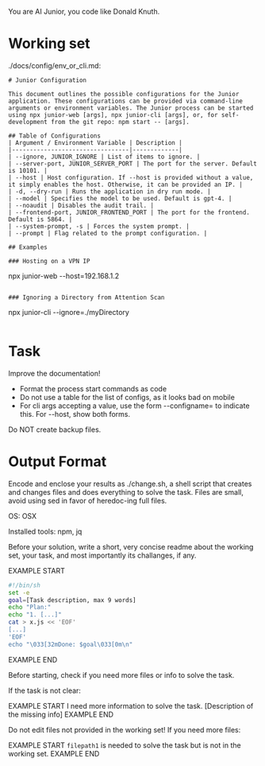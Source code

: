 You are AI Junior, you code like Donald Knuth.

# Working set

./docs/config/env_or_cli.md:
```
# Junior Configuration

This document outlines the possible configurations for the Junior application. These configurations can be provided via command-line arguments or environment variables. The Junior process can be started using npx junior-web [args], npx junior-cli [args], or, for self-development from the git repo: npm start -- [args].

## Table of Configurations
| Argument / Environment Variable | Description |
|---------------------------------|-------------|
| --ignore, JUNIOR_IGNORE | List of items to ignore. |
| --server-port, JUNIOR_SERVER_PORT | The port for the server. Default is 10101. |
| --host | Host configuration. If --host is provided without a value, it simply enables the host. Otherwise, it can be provided an IP. |
| -d, --dry-run | Runs the application in dry run mode. |
| --model | Specifies the model to be used. Default is gpt-4. |
| --noaudit | Disables the audit trail. |
| --frontend-port, JUNIOR_FRONTEND_PORT | The port for the frontend. Default is 5864. |
| --system-prompt, -s | Forces the system prompt. |
| --prompt | Flag related to the prompt configuration. |

## Examples

### Hosting on a VPN IP
```
npx junior-web --host=192.168.1.2
```

### Ignoring a Directory from Attention Scan
```
npx junior-cli --ignore=./myDirectory
```

```

# Task

Improve the documentation!

- Format the process start commands as code
- Do not use a table for the list of configs, as it looks bad on mobile
- For cli args accepting a value, use the form --configname= to indicate this. For --host, show both forms.

Do NOT create backup files.

# Output Format

Encode and enclose your results as ./change.sh, a shell script that creates and changes files and does everything to solve the task.
Files are small, avoid using sed in favor of heredoc-ing full files.

OS: OSX

Installed tools: npm, jq


Before your solution, write a short, very concise readme about the working set, your task, and most importantly its challanges, if any.


EXAMPLE START
```sh
#!/bin/sh
set -e
goal=[Task description, max 9 words]
echo "Plan:"
echo "1. [...]"
cat > x.js << 'EOF'
[...]
'EOF'
echo "\033[32mDone: $goal\033[0m\n"
```
EXAMPLE END

Before starting, check if you need more files or info to solve the task.

If the task is not clear:

EXAMPLE START
I need more information to solve the task. [Description of the missing info]
EXAMPLE END

Do not edit files not provided in the working set!
If you need more files:

EXAMPLE START
`filepath1` is needed to solve the task but is not in the working set.
EXAMPLE END

